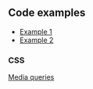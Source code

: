 
## Code examples

* [Example 1](./code_examples/example_1/)
* [Example 2](./code_examples/example_2/)

### CSS

[Media queries](./notes/css/media_queries.md)

